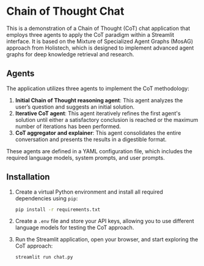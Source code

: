 # Chain of Thought Chat

This is a demonstration of a Chain of Thought (CoT) chat application that employs three agents to apply the CoT paradigm within a Streamlit interface. It is based on the Mixture of Specialized Agent Graphs (MosAG) approach from Holistech, which is designed to implement advanced agent graphs for deep knowledge retrieval and research.

## Agents
The application utilizes three agents to implement the CoT methodology:

1. **Initial Chain of Thought reasoning agent**: This agent analyzes the user’s question and suggests an initial solution.
2. **Iterative CoT agent**: This agent iteratively refines the first agent's solution until either a satisfactory conclusion is reached or the maximum number of iterations has been performed.
3. **CoT aggregator and explainer**: This agent consolidates the entire conversation and presents the results in a digestible format.

These agents are defined in a YAML configuration file, which includes the required language models, system prompts, and user prompts.

## Installation

1. Create a virtual Python environment and install all required dependencies using `pip`:

    ```bash
    pip install -r requirements.txt
    ```

2. Create a `.env` file and store your API keys, allowing you to use different language models for testing the CoT approach.
3. Run the Streamlit application, open your browser, and start exploring the CoT approach:

    ```bash
    streamlit run chat.py
    ```
